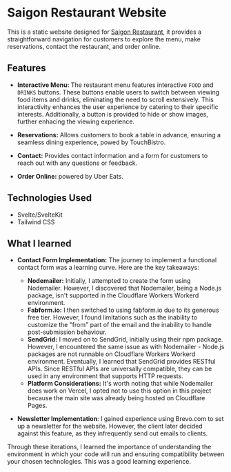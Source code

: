 # Saigon Restaurant Website

This is a static website designed for [Saigon Restaurant](https://saigonottawa.com/), it provides a straightforward navigation for customers to explore the menu, make reservations, contact the restaurant, and order online.

## Features

- **Interactive Menu:** The restaurant menu features interactive `FOOD` and `DRINKS` buttons. These buttons enable users to switch between viewing food items and drinks, eliminating the need to scroll extensively. This interactivity enhances the user experience by catering to their specific interests. Additionally, a button is provided to hide or show images, further enhacing the viewing experience.

- **Reservations:** Allows customers to book a table in advance, ensuring a seamless dining experience, powed by TouchBistro.
- **Contact:** Provides contact information and a form for customers to reach out with any questions or feedback.
- **Order Online:** powered by Uber Eats.

## Technologies Used

- Svelte/SvelteKit
- Tailwind CSS

## What I learned

- **Contact Form Implementation:** The journey to implement a functional contact form was a learning curve. Here are the key takeaways:
    - **Nodemailer:** Initially, I attempted to create the form using Nodemailer. However, I discovered that Nodemailer, being a Node.js package, isn't supported in the Cloudflare Workers Workerd environment.
    - **Fabform.io:** I then switched to using fabform.io due to its generous free tier. However, I found limitations such as the inability to customize the "from" part of the email and the inability to handle post-submission behaviour.
    - **SendGrid:** I moved on to SendGrid, initially using their npm package. However, I encountered the same issue as with Nodemailer - Node.js packages are not runnable on Cloudflare Workers Workerd environment. Eventually, I learned that SendGrid provides RESTful APIs. Since RESTful APIs are universally compatible, they can be used in any environment that supports HTTP requests.
    - **Platform Considerations:** It's worth noting that while Nodemailer does work on Vercel, I opted not to use this option in this project because the main site was already being hosted on Cloudflare Pages.

- **Newsletter Implementation**: I gained experience using Brevo.com to set up a newsletter for the website. However, the client later decided against this feature, as they infrequently send out emails to clients.

  
Through these iterations, I learned the importance of understanding the environment in which your code will run and ensuring compatibility between your chosen technologies. This was a good learning experience.
